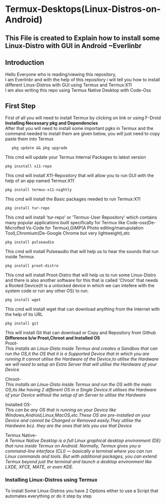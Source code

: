 # Termux-Desktops(Linux-Distros-on-Android)
This File is created to Explain how to install some Linux-Distro with GUI in Android
                                                                             ~Everlinbr
---                     
## Introduction          
Hello Everyone who is reading/viewing this repository,   
I am Everlinbr and with the help of this repository i will tell you how to install different
Linux-Distros with GUI using Termux and Termux:X11    
I am also writing this repo using Termux Native Desktop with Code-Oss

## First Step
First of all you will need to install Termux by clicking on link or using F-Droid  
**Installing Necessary pkg and Dependencies**  
After that you will need to install some important pgks in Termux and the command needed to install them are given below, you will just need to copy paste them into Termux   
```
   pkg update && pkg upgrade
```  
This cmd will update your Termux Internal Packages to latest version  
```
pkg insxtall x11-repo
```   
This cmd will install X11-Repository that will allow you to run GUI with the help of an app named Termux:X11   
```
pkg install termux-x11-nightly
```   
This cmd will install the Basic packages needed to run Termux:X11   
```
pkg install tur-repo
```    
This cmd will install 'tur-repo' or 'Termux-User Repository' which contains many popular applications built specifically for Termux like Code-oss(De-Microfted Vs-Code for Termux),GIMP(A Photo editing/manupulation Tool),Chromium(De-Google Chrome but very lightweight),etc   
```
pkg install pulseaudio
```   
This cmd will install Pulseaudio that will help us to hear the sounds that run inside Termux   
```
pkg install proot-distro
```   
This cmd will install Proot-Distro that will help us to run some Linux-Distro and there is also another software for this that is called 'Chroot' that needs a Rooted Device(It is a unlocked device in which we can intefere with the system code or run any other OS) to run.    
```
pkg install wget
```    
This cmd will install wget that can download anything from the Internet with the help of its URL    
```
pkg install git
```    
This will install Git that can download or Copy and Repository from Github    
**Difference b/w Proot,Chroot and Installed OS**    
Proot-    
*This installs an Linux-Disto inside Termux and creates a Sandbox that can run the OS,it the OS that it is a Supported Device that in which you are running.It cannot utilise the Hardware of the Device,to utilise the Hardware we will need to setup an Extra Server that will utilise the Hardware of your Device*    
    
Chroot-    
*This installs an Linux-Disto inside Termux and run the OS with the main OS,its like having 2 different OS in a Single Device.It utilises the Hardware of your Device without the setup of an Server to utilise the Hardware*   
  
Installed OS-    
*This can be any OS that is running on your Device like Windows,Android,Linux,MacOS,etc.These OS are pre-installed on your Device and cannot be Changed or Removed easily.They utilise the Hardware bcz. they are the ones that lets you use that Device* 

Termux Native-                  
*A Termux Native Desktop is a full Linux graphical desktop environment (DE) that runs inside Termux on Android.
Normally, Termux gives you a command-line interface (CLI) — basically a terminal where you can run Linux commands and tools. But with additional packages, you can extend Termux beyond just the terminal and launch a desktop environment like LXDE, XFCE, MATE, or even KDE.*    
### Installing Linux-Distros using Termux
To install Some Linux-Distros you have 2 Options either to use a Script that automates everything or do it step by step
